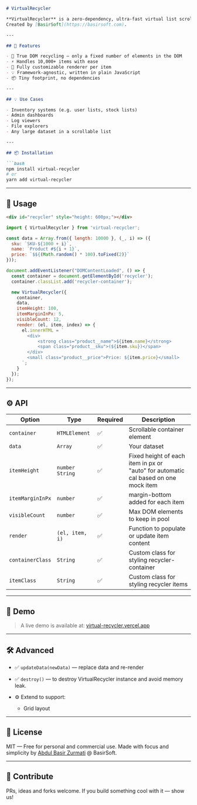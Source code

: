 ````markdown
# VirtualRecycler

**VirtualRecycler** is a zero-dependency, ultra-fast virtual list scroller inspired by Android's RecyclerView — built with performance and simplicity in mind.
Created by [BasirSoft](https://basirsoft.com).

---

## 🚀 Features

- 🔁 True DOM recycling — only a fixed number of elements in the DOM
- ⚡ Handles 10,000+ items with ease
- 🧱 Fully customizable renderer per item
- 💡 Framework-agnostic, written in plain JavaScript
- 📦 Tiny footprint, no dependencies

---

## 💡 Use Cases

- Inventory systems (e.g. user lists, stock lists)
- Admin dashboards
- Log viewers
- File explorers
- Any large dataset in a scrollable list

---

## 📦 Installation

```bash
npm install virtual-recycler
# or
yarn add virtual-recycler
````

---

## 🧩 Usage
 
```html
<div id="recycler" style="height: 600px;"></div>
```

```js
import { VirtualRecycler } from 'virtual-recycler';

const data = Array.from({ length: 10000 }, (_, i) => ({
  sku: `SKU-${1000 + i}`,
  name: `Product #${i + 1}`,
  price: `$${(Math.random() * 100).toFixed(2)}`
}));

document.addEventListener("DOMContentLoaded", () => {
  const container = document.getElementById('recycler');
  container.classList.add('recycler-container');

  new VirtualRecycler({
    container,
    data,
    itemHeight: 100,
    itemMarginInPx: 5,
    visibleCount: 12,
    render: (el, item, index) => {
      el.innerHTML = `
        <div>
            <strong class="product__name">${item.name}</strong>
            <span class="product__sku">(${item.sku})</span>
        </div>
        <small class="product__price">Price: ${item.price}</small>
      `;
    }
  });
});
```

---

## ⚙️ API

| Option           | Type              | Required | Description                                                                             |
|------------------|-------------------|----------|-----------------------------------------------------------------------------------------|
| `container`      | `HTMLElement`     | ✅        | Scrollable container element                                                            |
| `data`           | `Array`           | ✅        | Your dataset                                                                            |
| `itemHeight`     | `number` `String` | ✅        | Fixed height of each item in px or<br/> "auto" for automatic cal based on one mock item |
| `itemMarginInPx` | `number`          | ✅        | margin-bottom added for each item                                                       |
| `visibleCount`   | `number`          | ✅        | Max DOM elements to keep in pool                                                        |
| `render`         | `(el, item, i)`   | ✅        | Function to populate or update item content                                             |
| `containerClass` | `String`          | ✅        | Custom class for styling recycler-container                                             |
| `itemClass`      | `String`          | ✅        | Custom class for styling recycler items                                                 |

---

## 📸 Demo

> A live demo is available at: [virtual-recycler.vercel.app](https://virtual-recycler.vercel.app)

---

## 🛠️ Advanced

* ✅ `updateData(newData)` — replace data and re-render
* ✅ `destroy()` — to destroy VirtualRecycler instance and avoid memory leak.
* ⚙️ Extend to support:

  * Grid layout

---

## 📄 License

MIT — Free for personal and commercial use.
Made with focus and simplicity by [Abdul Basir Zurmati](https://github.com/BasirZ1) @ BasirSoft.

---

## 🧠 Contribute

PRs, ideas and forks welcome.
If you build something cool with it — show us!

